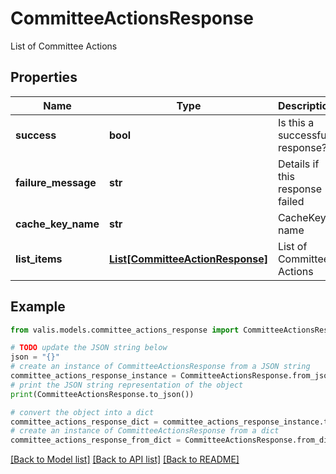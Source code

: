 # CommitteeActionsResponse

List of Committee Actions

## Properties

Name | Type | Description | Notes
------------ | ------------- | ------------- | -------------
**success** | **bool** | Is this a successful response? | [optional] 
**failure_message** | **str** | Details if this response failed | [optional] 
**cache_key_name** | **str** | CacheKey name | [optional] 
**list_items** | [**List[CommitteeActionResponse]**](CommitteeActionResponse.md) | List of Committee Actions | [optional] 

## Example

```python
from valis.models.committee_actions_response import CommitteeActionsResponse

# TODO update the JSON string below
json = "{}"
# create an instance of CommitteeActionsResponse from a JSON string
committee_actions_response_instance = CommitteeActionsResponse.from_json(json)
# print the JSON string representation of the object
print(CommitteeActionsResponse.to_json())

# convert the object into a dict
committee_actions_response_dict = committee_actions_response_instance.to_dict()
# create an instance of CommitteeActionsResponse from a dict
committee_actions_response_from_dict = CommitteeActionsResponse.from_dict(committee_actions_response_dict)
```
[[Back to Model list]](../README.md#documentation-for-models) [[Back to API list]](../README.md#documentation-for-api-endpoints) [[Back to README]](../README.md)


